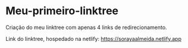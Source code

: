 # Meu-primeiro-linktree
Criação do meu linktree com apenas 4 links de redirecionamento.

Link do linktree, hospedado na netlify: https://sorayaalmeida.netlify.app
